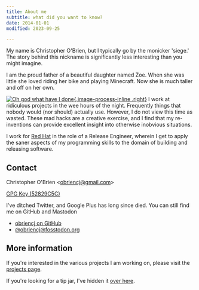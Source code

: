 ```yaml
---
title: About me
subtitle: what did you want to know?
date: 2014-01-01
modified: 2023-09-25

---
```


My name is Christopher O'Brien, but I typically go by the monicker
'siege.' The story behind this nickname is significantly less
interesting than you might imagine.

I am the proud father of a beautiful daughter named Zoe. When she was
little she loved riding her bike and playing Minecraft. Now she is
much taller and off on her own.

[![Oh god what have I done][DSC00106]{.image-process-inline .right}][DSC00106]
I work at ridiculous projects in the wee hours of the night.
Frequently things that nobody would (nor should) actually use.
However, I do not view this time as wasted. These mad hacks are a
creative exercise, and I find that my re-inventions can provide
excellent insight into otherwise inobvious situations.

[DSC00106]: {static}/photos/DSC00106.JPG

I work for [Red Hat] in the role of a Release Engineer, wherein I get
to apply the saner aspects of my programming skills to the domain of
building and releasing software.

[Red Hat]: http://www.redhat.com


## Contact

Christopher O'Brien &lt;[obriencj@gmail.com][email]&gt;

[GPG Key (52829C5C)][gpg]

[email]: email:obriencj@gmail.com "Compose an email to obriencj@gmail.com"

[gpg]: {static}/gpg/52829C5C.asc "GPG key 52829C5C for obriencj@gmail.com"


I've ditched Twitter, and Google Plus has long since died. You can
still find me on GitHub and Mastodon

* [obriencj on GitHub](https://github.com/obriencj)
* [@obriencj@fosstodon.org](https://fosstodon.org/@obriencj)


## More information

If you're interested in the various projects I am working on, please
visit the [projects page]({filename}/projects.md).

If you're looking for a tip jar, I've hidden it
[over here]({filename}/about/support.md).

